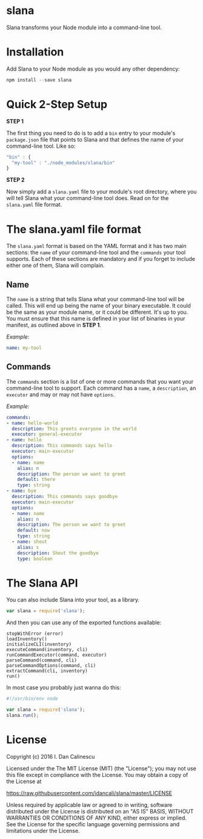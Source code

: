 # slana

Slana transforms your Node module into a command-line tool.

# Installation

Add Slana to your Node module as you would any other dependency:

```javascript
npm install --save slana
```

# Quick 2-Step Setup

**STEP 1**

The first thing you need to do is to add a ```bin``` entry to your module's ```package.json``` file that points to Slana and that defines the name of your command-line tool. Like so:

```javascript
"bin" : {
  "my-tool" : "./node_modules/slana/bin"
}
```

**STEP 2**

Now simply add a ```slana.yaml``` file to your module's root directory, where you will tell Slana what your command-line tool does. Read on for the ```slana.yaml``` file format.

# The slana.yaml file format

The ```slana.yaml``` format is based on the YAML format and it has two main sections: the ```name``` of your command-line tool and the ```commands``` your tool supports. Each of these sections are mandatory and if you forget to include either one of them, Slana will complain.

## Name

The ```name``` is a string that tells Slana what your command-line tool will be called. This will end up being the name of your binary executable. It could be the same as your module name, or it could be different. It's up to you. You must ensure that this name is defined in your list of binaries in your manifest, as outlined above in **STEP 1**.

*Example:*

```yaml
name: my-tool
```

## Commands

The ```commands``` section is a list of one or more commands that you want your command-line tool to support. Each command has a ```name```, a ```description```, an ```executor``` and may or may not have ```options```.

*Example:*

```yaml
commands:
- name: hello-world
  description: This greets everyone in the world
  executor: general-executor
- name: hello
  description: This commands says hello
  executor: main-executor
  options:
  - name: name
    alias: n
    description: The person we want to greet
    default: there
    type: string
- name: bye
  description: This commands says goodbye
  executor: main-executor
  options:
  - name: name
    alias: n
    description: The person we want to greet
    default: now
    type: string
  - name: shout
    alias: s
    description: Shout the goodbye
    type: boolean
```

# The Slana API

You can also include Slana into your tool, as a library.

```javascript
var slana = require('slana');
```

And then you can use any of the exported functions available:

```
stopWithError (error)
loadInventory()
initializeCLI(inventory)
executeCommand(inventory, cli)
runCommandExecutor(command, executor)
parseCommand(command, cli)
parseCommandOptions(command, cli)
extractCommand(cli, inventory)
run()
```

In most case you probably just wanna do this:

```javascript
#!/usr/bin/env node

var slana = require('slana');
slana.run();
```

# License

Copyright (c) 2016 I. Dan Calinescu

 Licensed under the The MIT License (MIT) (the "License");
 you may not use this file except in compliance with the License.
 You may obtain a copy of the License at

 https://raw.githubusercontent.com/idancali/slana/master/LICENSE

 Unless required by applicable law or agreed to in writing, software
 distributed under the License is distributed on an "AS IS" BASIS,
 WITHOUT WARRANTIES OR CONDITIONS OF ANY KIND, either express or implied.
 See the License for the specific language governing permissions and
 limitations under the License.
